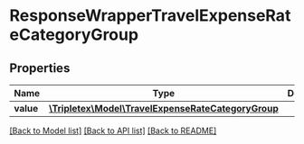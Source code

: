 # ResponseWrapperTravelExpenseRateCategoryGroup

## Properties
Name | Type | Description | Notes
------------ | ------------- | ------------- | -------------
**value** | [**\Tripletex\Model\TravelExpenseRateCategoryGroup**](TravelExpenseRateCategoryGroup.md) |  | [optional] 

[[Back to Model list]](../README.md#documentation-for-models) [[Back to API list]](../README.md#documentation-for-api-endpoints) [[Back to README]](../README.md)


